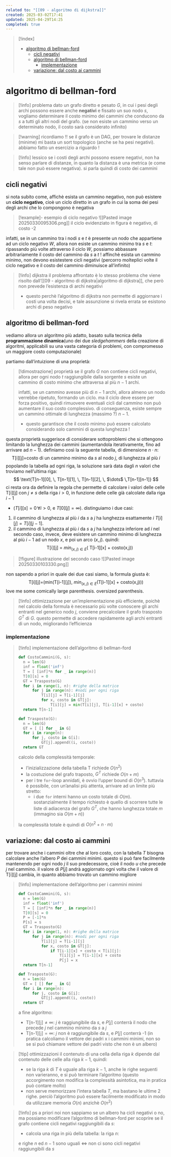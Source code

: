 ```yaml
---
related to: "[[09 - algoritmo di dijkstra]]"
created: 2025-03-02T17:41
updated: 2025-04-29T14:25
completed: true
---
```

>[!index]
>- [algoritmo di bellman-ford](#algoritmo%20di%20bellman-ford)
>	- [cicli negativi](#cicli%20negativi)
>	- [algoritmo di bellman-ford](#algoritmo%20di%20bellman-ford)
>		- [implementazione](#implementazione)
>	- [variazione: dal costo ai cammini](#variazione:%20dal%20costo%20ai%20cammini)
# algoritmo di bellman-ford
>[!info] problema
>dato un grafo diretto e pesato $G$, in cui i pesi degli archi possono essere anche **negativi** e fissato un suo nodo $s$, vogliamo determinare il costo minimo dei cammini che conducono da $s$ a tutti gli altri nodi del grafo. (se non esiste un cammino verso un determinato nodo, il costo sarà considerato infinito)

>[!warning] ricordiamo !!
>se il grafo è un DAG, per trovare le distanze (minime) mi basta un sort topologico (anche se ha pesi negativi). abbiamo fatto un esercizio a riguardo !

>[!info] lessico
>se i costi degli archi possono essere negativi, non ha senso parlare di distanze, in quanto la distanza è una metrica (e come tale non può essere negativa). si parla quindi di costo dei cammini

## cicli negativi
si nota subito come, affichè esista un cammino negativo, non può esistere un **ciclo negativo**, cioè un ciclo diretto in un grafo in cui la soma dei pesi degli archi che lo compongono è negativa
>[!example]- esempio di ciclo negativo
![[Pasted image 20250330095306.png]]
> il ciclo evidenziato in figura è negativo, di costo -2

infatti, se in un cammino tra i nodi $s$ e $t$ è presente un nodo che appartiene ad un ciclo negativo $W$, allora non esiste un cammino minimo tra $s$ e $t$: ripassando più volte attraverso il ciclo $W$, possiamo abbassare arbitrariamente il costo del cammino da $s$ a $t$ !
affinchè esista un cammino minimo, non devono esistestere cicli negativi (percorro molteplici volte il ciclo negativo e il costo del cammino diminuisce all’infinito)

>[!info] dijkstra
il problema affrontato è lo stesso problema che viene risolto dall’[[09 - algoritmo di dijkstra|algoritmo di dijkstra]], che però non prevede l’esistenza di archi negativi
>- questo perchè l’algoritmo di dijkstra non permette di aggiornare i costi una volta decisi, e tale assunzione si rivela errata se esistono archi di peso negativo
## algoritmo di bellman-ford
vediamo allora un algoritmo più adatto, basato sulla tecnica della **programmazione dinamica**(uno dei due *sledgehammers* della creazione di algoritmi, applicabili su una vasta categoria di problemi, con compromesso un maggiore costo computazionale)

partiamo dall’intuizione di una proprietà: 
>[!dimostrazione] proprietà
>se il grafo $G$ non contiene cicli negativi, allora per ogni nodo $t$ raggiungibile dalla sorgente $s$ esiste un cammino di costo minimo che attraversa al più $n-1$ archi.
>
>infatti, se un cammino avesse più di $n-1$ archi, allora almeno un nodo verrebbe ripetuto, formando un ciclo. ma il ciclo deve essere per forza positivo, quindi rimuovere eventuali cicli dal cammino non può aumentare il suo costo complessivo.
>di conseguenza, esiste sempre un cammino ottimale di lunghezza (massimo ?) $n-1$.
>- questo garantisce che il costo minimo può essere calcolato considerando solo cammini di questa lunghezza !

questa proprietà suggerisce di considerare sottoproblemi che si ottengono limitando la lunghezza dei cammini (aumentandola iterativamente, fino ad arrivare ad $n-1$). definiamo così la seguente tabella, di dimensione $n \cdot n$:
$$
\text{T[i][j]=costo di un cammino minimo da $s$ al nodo $j$, di lunghezza al più $i$}
$$
popolando la tabella ad ogni riga, la soluzione sarà data dagli $n$ valori che troviamo nell’ultima riga:
$$
\text{T[n-1][0], \, T[n-1][1], \, T[n-1][2], \, $\dots$  \,T[n-1][n-1]}
$$
ci resta ora da definire la regola che permette di calcolare i valori delle celle $\text{T[i][j]}$ con $j \neq s$ della riga $i > 0$, in funzione delle celle già calcolate dalla riga $i-1$ 
- ($T[i][s] = 0 \,\forall i>0$, e $T[0][j] = \infty$). 
distinguiamo i due casi:
1. il cammino di lunghezza al più $i$ da $s$ a $j$ ha lunghezza esattamente $i$
	 $T[i][j] = T[i][j-1]$.
2.  il cammino di lunghezza al più $i$ da $s$ a $j$ ha lunghezza inferiore ad $i$
	nel secondo caso, invece, deve esistere un cammino minimo di lunghezza al più $i-1$ ad un nodo $x$, e poi un arco $(x,j)$. quindi:
	$$
	\text{T[i][j] = $min_{(x,j) \in E}$} \bigg(\text{ T[i-1][x] + costo(x,j)} \bigg)
	$$
>[!figure] illustrazione del secondo caso
![[Pasted image 20250330103330.png]]

non sapendo a priori in quale dei due casi siamo, la formula giusta è:
$$
\text{T[i][j]=} \Bigg(\text{min(T[i-1][j]), $min_{(x,j) \in E}$} \bigg( \text{T[i-1][x] + costo(x,j)}\bigg)\Bigg)
$$
love me some comically large parenthesis. oversized parenthesis.
>[!info] ottimizzazione
per un’implementazione più efficiente, poichè nel calcolo della formula è necessario più volte conoscere gli archi entranti nel generico nodo $j$, conviene precalcolare il grafo trasposto $G^T$ di $G$. questo permette di accedere rapidamente agli archi entranti di un nodo, migliorando l’efficienza
### implementazione
>[!info] implementazione dell’algoritmo di bellman-ford
>```python
>def CostoCammini(G, s):
>	n = len(G)
>	inf = float('inf')
>	T = [ [inf]*n for _ in range(n)]
>	T[0][s] = 0
>	GT = Trasposto(G)
>	for i in range(1, n): #righe della matrice
>		for j in range(n): #nodi per ogni riga
>			T[i][j] = T[i-1][j]	
>			for x, costo in GT[j]:
>				T[i][j] = min(T[i][j], T[i-1][x] + costo)
>	return T[n-1]
>
>def Trasposto(G):
>	n = len(G)
>	GT = [ [] for _ in G]
>	for i in range(n):
>		for j, costo in G[i]:
>			GT[j].append((i, costo))
>	return GT
>```
>calcolo della complessità temporale:
>- l’inizializzazione della tabella T richiede $O(n^2)$
>- la costuzione del grafo traposto, $G^T$ richiede $O(n+m)$
>- per i tre `for`-loop annidati, è ovvio l’upper bound di $O(n^3)$. tuttavia è possibile, con un’analisi più attenta, arrivare ad un limite più stretto:
> 	- i due `for` interni hanno un costo totale di $O(m)$. sostanzialmente il tempo richiesto è quello di scorrere tutte le liste di adiacenza del grafo $G^T$, che hanno lunghezza totale $m$ (immagino sia $O(m+n)$)
>
>la complessità totale è quindi di $O(n^2 + n \cdot m)$

## variazione: dal costo ai cammini
per trovare anche i cammini oltre che al loro costo, con la tabella $T$ bisogna calcolare anche l’albero $P$ dei cammini minimi. questo si può fare facilmente mantenendo per ogni nodo $j$ il suo predecessore, cioè il nodo $u$ che precede $j$ nel cammino. il valore di $P[j]$ andrà aggiornato ogni volta che il valore di $\text{T[i][j]}$ cambia, in quanto abbiamo trovato un cammino migliore
>[!info] implementazione dell’algoritmo per i cammini minimi
>```python
>def CostoCammini(G, s):
>	n = len(G)
>	inf = float('inf')
>	T = [ [inf]*n for _ in range(n)]
>	T[0][s] = 0
>	P = [-1]*n
>	P[s] = s
>	GT = Trasposto(G)
>	for i in range(1, n): #righe della matrice
>		for j in range(n): #nodi per ogni riga
>			T[i][j] = T[i-1][j]	
>			for x, costo in GT[j]:
>				if T[i-1][x] + costo < T[i][j]:
>					T[i][j] = T[i-1][x] + costo
>					P[j] = x
>	return T[n-1]
>
>def Trasposto(G):
>	n = len(G)
>	GT = [ [] for _ in G]
>	for i in range(n):
>		for j, costo in G[i]:
>			GT[j].append((i, costo))
>	return GT
>```
>a fine algoritmo:
>- $\text{T[n-1][j]}\neq \infty$: $j$ è raggiungibile da $s$, e $P[j]$ conterrà il nodo che precede $j$ nel cammino minimo da $s$ a $j$
>- $\text{T[n-1][j]} = \infty$: $j$ non è raggiungibile da $s$, e $P[j]$ conterrà -1
(in pratica calcoliamo il vettore dei padri x i cammini minimi, non so se si può chiamare vettore dei padri visto che non è un albero)

>[!tip] ottimizzazioni
>il contenuto di una cella della riga $k$ dipende dal contenuto delle celle alla riga $k-1$, quindi:
>- se la riga $k$ di $T$ è uguale alla riga $k-1$, anche le righe seguenti non varieranno, e si può terminare l’algoritmo (questo accorgimento non modifica la complessità asintotica, ma in pratica può contare molto)
>- non serve memorizzare l’intera tabella $T$, ma bastano le ultime 2 righe. perciò l’algoritmo può essere facilmente modificato in modo da utilizzare memoria $O(n)$ anzichè $O(n^2)$

>[!info] ps
a priori noi non sappiamo se un albero ha cicli negativi o no, ma possiamo modificare l’algoritmo di bellman-ford per scoprire se il grafo contiene cicli negativi raggiungibili da $s$:
>- calcola una riga in più della tabella: la riga $n$:
>
>e righe $n$ ed $n-1$ sono uguali $\iff$ non ci sono cicli negativi raggiungibili da $s$
